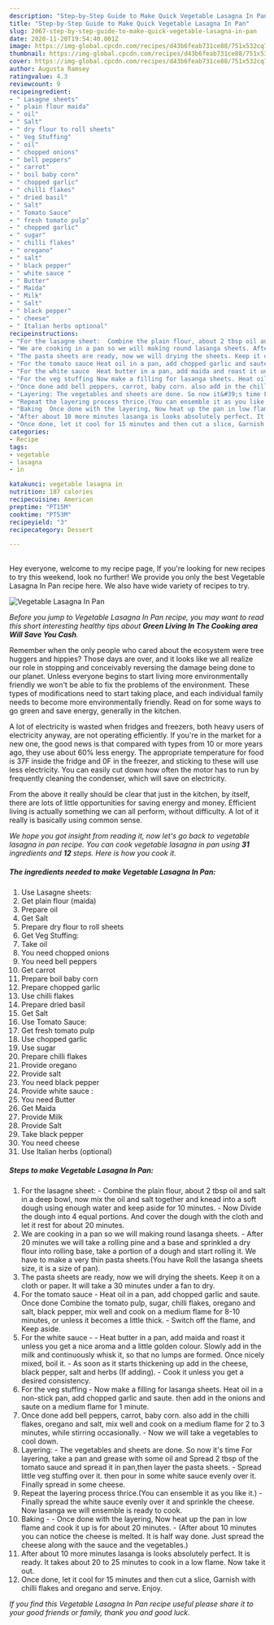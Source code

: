 ```yaml
---
description: "Step-by-Step Guide to Make Quick Vegetable Lasagna In Pan"
title: "Step-by-Step Guide to Make Quick Vegetable Lasagna In Pan"
slug: 2067-step-by-step-guide-to-make-quick-vegetable-lasagna-in-pan
date: 2020-11-20T19:54:40.001Z
image: https://img-global.cpcdn.com/recipes/d43b6feab731ce88/751x532cq70/vegetable-lasagna-in-pan-recipe-main-photo.jpg
thumbnail: https://img-global.cpcdn.com/recipes/d43b6feab731ce88/751x532cq70/vegetable-lasagna-in-pan-recipe-main-photo.jpg
cover: https://img-global.cpcdn.com/recipes/d43b6feab731ce88/751x532cq70/vegetable-lasagna-in-pan-recipe-main-photo.jpg
author: Augusta Ramsey
ratingvalue: 4.3
reviewcount: 9
recipeingredient:
- " Lasagne sheets"
- " plain flour maida"
- " oil"
- " Salt"
- " dry flour to roll sheets"
- " Veg Stuffing"
- " oil"
- " chopped onions"
- " bell peppers"
- " carrot"
- " boil baby corn"
- " chopped garlic"
- " chilli flakes"
- " dried basil"
- " Salt"
- " Tomato Sauce"
- " fresh tomato pulp"
- " chopped garlic"
- " sugar"
- " chilli flakes"
- " oregano"
- " salt"
- " black pepper"
- " white sauce "
- " Butter"
- " Maida"
- " Milk"
- " Salt"
- " black pepper"
- " cheese"
- " Italian herbs optional"
recipeinstructions:
- "For the lasagne sheet:  Combine the plain flour, about 2 tbsp oil and salt in a deep bowl, now mix the oil and salt together and knead into a soft dough using enough water and keep aside for 10 minutes. Now Divide the dough into 4 equal portions. And cover the dough with the cloth and let it rest for about 20 minutes."
- "We are cooking in a pan so we will making round lasanga sheets. After 20 minutes we will take a rolling pine and a base and sprinkled a dry flour into rolling base, take a portion of a dough and start rolling it. We have to make a very thin pasta sheets.(You have Roll the lasanga sheets size, it is a size of pan)."
- "The pasta sheets are ready, now we will drying the sheets. Keep it on a cloth or paper. It will take a 30 minutes under a fan to dry."
- "For the tomato sauce Heat oil in a pan, add chopped garlic and saute. Once done Combine the tomato pulp, sugar, chilli flakes, oregano and salt, black pepper, mix well and cook on a medium flame for 8-10 minutes, or unless it becomes a little thick. Switch off the flame, and Keep aside."
- "For the white sauce  Heat butter in a pan, add maida and roast it unless you get a nice aroma and a little golden colour. Slowly add in the milk and continuously whisk it, so that no lumps are formed. Once nicely mixed, boil it.  As soon as it starts thickening up add in the cheese, black pepper, salt and herbs (If adding). Cook it unless you get a desired consistency."
- "For the veg stuffing Now make a filling for lasanga sheets. Heat oil in a non-stick pan, add chopped garlic and saute. then add in the onions and saute on a medium flame for 1 minute."
- "Once done add bell peppers, carrot, baby corn. also add in the chilli flakes, oregano and salt, mix well and cook on a medium flame for 2 to 3 minutes, while stirring occasionally.  Now we will take a vegetables to cool down."
- "Layering: The vegetables and sheets are done. So now it&#39;s time For layering, take a pan and grease with some oil and Spread 2 tbsp of the tomato sauce and spread it in pan,then layer the pasta sheets. Spread little veg stuffing over it. then pour in some white sauce evenly over it. Finally spread in some cheese."
- "Repeat the layering process thrice.(You can ensemble it as you like it.) Finally spread the white sauce evenly over it and sprinkle the cheese. Now lasanga we will ensemble is ready to cook."
- "Baking  Once done with the layering, Now heat up the pan in low flame and cook it up is for about 20 minutes.  (After about 10 minutes you can notice the cheese is melted. It is half way done. Just spread the cheese along with the sauce and the vegetables.)"
- "After about 10 more minutes lasanga is looks absolutely perfect. It is ready. It takes about 20 to 25 minutes to cook in a low flame. Now take it out."
- "Once done, let it cool for 15 minutes and then cut a slice, Garnish with chilli flakes and oregano and serve. Enjoy."
categories:
- Recipe
tags:
- vegetable
- lasagna
- in

katakunci: vegetable lasagna in 
nutrition: 187 calories
recipecuisine: American
preptime: "PT15M"
cooktime: "PT53M"
recipeyield: "3"
recipecategory: Dessert

---
```

<br>
Hey everyone, welcome to my recipe page, If you're looking for new recipes to try this weekend, look no further! We provide you only the best Vegetable Lasagna In Pan recipe here. We also have wide variety of recipes to try.
<br>


![Vegetable Lasagna In Pan](https://img-global.cpcdn.com/recipes/d43b6feab731ce88/751x532cq70/vegetable-lasagna-in-pan-recipe-main-photo.jpg)

<i>Before you jump to Vegetable Lasagna In Pan recipe, you may want to read this short interesting healthy tips about 
<strong>Green Living In The Cooking area Will Save You Cash</strong>.</i>
</br>

Remember when the only people who cared about the ecosystem were tree huggers and hippies? Those days are over, and it looks like we all realize our role in stopping and conceivably reversing the damage being done to our planet. Unless everyone begins to start living more environmentally friendly we won't be able to fix the problems of the environment. These types of modifications need to start taking place, and each individual family needs to become more environmentally friendly. Read on for some ways to go green and save energy, generally in the kitchen.

A lot of electricity is wasted when fridges and freezers, both heavy users of electricity anyway, are not operating efficiently. If you're in the market for a new one, the good news is that compared with types from 10 or more years ago, they use about 60% less energy. The appropriate temperature for food is 37F inside the fridge and 0F in the freezer, and sticking to these will use less electricity. You can easily cut down how often the motor has to run by frequently cleaning the condenser, which will save on electricity.

From the above it really should be clear that just in the kitchen, by itself, there are lots of little opportunities for saving energy and money. Efficient living is actually something we can all perform, without difficulty. A lot of it really is basically using common sense.


<i>We hope you got insight from reading it, now let's go back to vegetable lasagna in pan recipe. You can cook vegetable lasagna in pan using <strong>31</strong> ingredients and <strong>12</strong> steps. Here is how you cook it.
</i>

##### The ingredients needed to make Vegetable Lasagna In Pan:

1. Use  Lasagne sheets:
1. Get  plain flour (maida)
1. Prepare  oil
1. Get  Salt
1. Prepare  dry flour to roll sheets
1. Get  Veg Stuffing:
1. Take  oil
1. You need  chopped onions
1. You need  bell peppers
1. Get  carrot
1. Prepare  boil baby corn
1. Prepare  chopped garlic
1. Use  chilli flakes
1. Prepare  dried basil
1. Get  Salt
1. Use  Tomato Sauce:
1. Get  fresh tomato pulp
1. Use  chopped garlic
1. Use  sugar
1. Prepare  chilli flakes
1. Provide  oregano
1. Provide  salt
1. You need  black pepper
1. Provide  white sauce :
1. You need  Butter
1. Get  Maida
1. Provide  Milk
1. Provide  Salt
1. Take  black pepper
1. You need  cheese
1. Use  Italian herbs (optional)


##### Steps to make Vegetable Lasagna In Pan:

1. For the lasagne sheet:  - Combine the plain flour, about 2 tbsp oil and salt in a deep bowl, now mix the oil and salt together and knead into a soft dough using enough water and keep aside for 10 minutes. - Now Divide the dough into 4 equal portions. And cover the dough with the cloth and let it rest for about 20 minutes.
1. We are cooking in a pan so we will making round lasanga sheets. - After 20 minutes we will take a rolling pine and a base and sprinkled a dry flour into rolling base, take a portion of a dough and start rolling it. We have to make a very thin pasta sheets.(You have Roll the lasanga sheets size, it is a size of pan).
1. The pasta sheets are ready, now we will drying the sheets. Keep it on a cloth or paper. It will take a 30 minutes under a fan to dry.
1. For the tomato sauce - Heat oil in a pan, add chopped garlic and saute. Once done Combine the tomato pulp, sugar, chilli flakes, oregano and salt, black pepper, mix well and cook on a medium flame for 8-10 minutes, or unless it becomes a little thick. - Switch off the flame, and Keep aside.
1. For the white sauce -  - Heat butter in a pan, add maida and roast it unless you get a nice aroma and a little golden colour. Slowly add in the milk and continuously whisk it, so that no lumps are formed. Once nicely mixed, boil it.  - As soon as it starts thickening up add in the cheese, black pepper, salt and herbs (If adding). - Cook it unless you get a desired consistency.
1. For the veg stuffing - Now make a filling for lasanga sheets. Heat oil in a non-stick pan, add chopped garlic and saute. then add in the onions and saute on a medium flame for 1 minute.
1. Once done add bell peppers, carrot, baby corn. also add in the chilli flakes, oregano and salt, mix well and cook on a medium flame for 2 to 3 minutes, while stirring occasionally.  - Now we will take a vegetables to cool down.
1. Layering: - The vegetables and sheets are done. So now it&#39;s time For layering, take a pan and grease with some oil and Spread 2 tbsp of the tomato sauce and spread it in pan,then layer the pasta sheets. - Spread little veg stuffing over it. then pour in some white sauce evenly over it. Finally spread in some cheese.
1. Repeat the layering process thrice.(You can ensemble it as you like it.) - Finally spread the white sauce evenly over it and sprinkle the cheese. Now lasanga we will ensemble is ready to cook.
1. Baking -  - Once done with the layering, Now heat up the pan in low flame and cook it up is for about 20 minutes.  - (After about 10 minutes you can notice the cheese is melted. It is half way done. Just spread the cheese along with the sauce and the vegetables.)
1. After about 10 more minutes lasanga is looks absolutely perfect. It is ready. It takes about 20 to 25 minutes to cook in a low flame. Now take it out.
1. Once done, let it cool for 15 minutes and then cut a slice, Garnish with chilli flakes and oregano and serve. Enjoy.


<i>If you find this Vegetable Lasagna In Pan recipe useful please share it to your good friends or family, thank you and good luck.</i>
